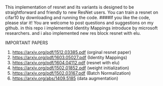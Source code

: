 This implementation of resnet and its variants is designed to be straightforward and friendly to new ResNet users. 
You can train a resnet on cifar10 by downloading and running the code. 
####If you like the code, please star it! You are welcome to post questions and suggestions on my github.
in this repo i implemented Identity Mappings  introduce by microsoft researchers.
and i also implemented new res block resnet with elu.

IMPORTANT PAPERS
1. https://arxiv.org/pdf/1512.03385.pdf (orginal resnet paper)
2. https://arxiv.org/pdf/1603.05027.pdf (Identity Mappings)
3. https://arxiv.org/pdf/1604.04112.pdf (resnet with elu)
4. https://arxiv.org/pdf/1502.01852.pdf (weight initialization)
5. https://arxiv.org/pdf/1502.03167.pdf (Batch Normalization)
6. https://arxiv.org/abs/1409.5185 (data augmentation)
